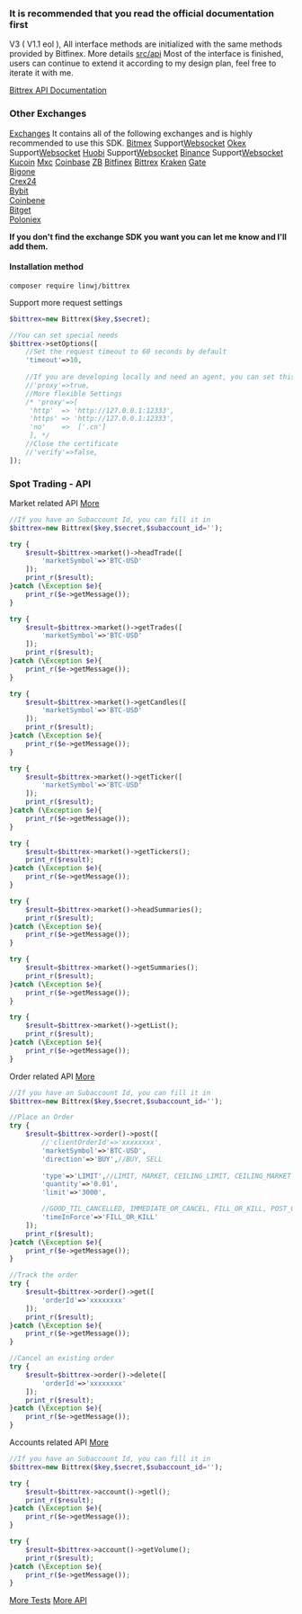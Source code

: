 ### It is recommended that you read the official documentation first

V3 ( V1.1 eol ), All interface methods are initialized with the same methods provided by Bitfinex. More details [src/api](https://github.com/zhouaini528/zb-php/tree/master/src/Api)
Most of the interface is finished, users can continue to extend it according to my design plan, feel free to iterate it with me.

[Bittrex API Documentation](https://bittrex.github.io/api/v3)

### Other Exchanges

[Exchanges](https://github.com/zhouaini528/exchanges-php) It contains all of the following exchanges and is highly recommended to use this SDK.
[Bitmex](https://github.com/zhouaini528/bitmex-php) Support[Websocket](https://github.com/zhouaini528/bitmex-php/blob/master/README_CN.md#Websocket)
[Okex](https://github.com/zhouaini528/okex-php) Support[Websocket](https://github.com/zhouaini528/okex-php/blob/master/README_CN.md#Websocket)
[Huobi](https://github.com/zhouaini528/huobi-php) Support[Websocket](https://github.com/zhouaini528/huobi-php/blob/master/README_CN.md#Websocket)
[Binance](https://github.com/zhouaini528/binance-php) Support[Websocket](https://github.com/zhouaini528/binance-php/blob/master/README_CN.md#Websocket)
[Kucoin](https://github.com/zhouaini528/kucoin-php)
[Mxc](https://github.com/zhouaini528/mxc-php)
[Coinbase](https://github.com/zhouaini528/coinbase-php)
[ZB](https://github.com/zhouaini528/zb-php)
[Bitfinex](https://github.com/zhouaini528/zb-php)
[Bittrex](https://github.com/zhouaini528/bittrex-php)
[Kraken](https://github.com/zhouaini528/kraken-php)
[Gate](https://github.com/zhouaini528/gate-php)   
[Bigone](https://github.com/zhouaini528/bigone-php)   
[Crex24](https://github.com/zhouaini528/crex24-php)   
[Bybit](https://github.com/zhouaini528/bybit-php)  
[Coinbene](https://github.com/zhouaini528/coinbene-php)   
[Bitget](https://github.com/zhouaini528/bitget-php)   
[Poloniex](https://github.com/zhouaini528/poloniex-php)

**If you don't find the exchange SDK you want you can let me know and I'll add them.**  

#### Installation method
```
composer require linwj/bittrex
```

Support more request settings
```php
$bittrex=new Bittrex($key,$secret);

//You can set special needs
$bittrex->setOptions([
    //Set the request timeout to 60 seconds by default
    'timeout'=>10,
    
    //If you are developing locally and need an agent, you can set this
    //'proxy'=>true,
    //More flexible Settings
    /* 'proxy'=>[
     'http'  => 'http://127.0.0.1:12333',
     'https' => 'http://127.0.0.1:12333',
     'no'    =>  ['.cn']
     ], */
    //Close the certificate
    //'verify'=>false,
]);
```

### Spot Trading - API
Market related API [More](https://github.com/zhouaini528/bittrex-php/blob/master/tests/market.php)
```php
//If you have an Subaccount Id, you can fill it in
$bittrex=new Bittrex($key,$secret,$subaccount_id='');

try {
    $result=$bittrex->market()->headTrade([
        'marketSymbol'=>'BTC-USD'
    ]);
    print_r($result);
}catch (\Exception $e){
    print_r($e->getMessage());
}

try {
    $result=$bittrex->market()->getTrades([
        'marketSymbol'=>'BTC-USD'
    ]);
    print_r($result);
}catch (\Exception $e){
    print_r($e->getMessage());
}

try {
    $result=$bittrex->market()->getCandles([
        'marketSymbol'=>'BTC-USD'
    ]);
    print_r($result);
}catch (\Exception $e){
    print_r($e->getMessage());
}

try {
    $result=$bittrex->market()->getTicker([
        'marketSymbol'=>'BTC-USD'
    ]);
    print_r($result);
}catch (\Exception $e){
    print_r($e->getMessage());
}

try {
    $result=$bittrex->market()->getTickers();
    print_r($result);
}catch (\Exception $e){
    print_r($e->getMessage());
}

try {
    $result=$bittrex->market()->headSummaries();
    print_r($result);
}catch (\Exception $e){
    print_r($e->getMessage());
}

try {
    $result=$bittrex->market()->getSummaries();
    print_r($result);
}catch (\Exception $e){
    print_r($e->getMessage());
}

try {
    $result=$bittrex->market()->getList();
    print_r($result);
}catch (\Exception $e){
    print_r($e->getMessage());
}

```
Order related API [More](https://github.com/zhouaini528/bitfinex-php/blob/master/tests/order.php)
```php
//If you have an Subaccount Id, you can fill it in
$bittrex=new Bittrex($key,$secret,$subaccount_id='');

//Place an Order
try {
    $result=$bittrex->order()->post([
        //'clientOrderId'=>'xxxxxxxx',
        'marketSymbol'=>'BTC-USD',
        'direction'=>'BUY',//BUY, SELL
        
        'type'=>'LIMIT',//LIMIT, MARKET, CEILING_LIMIT, CEILING_MARKET
        'quantity'=>'0.01',
        'limit'=>'3000',

        //GOOD_TIL_CANCELLED, IMMEDIATE_OR_CANCEL, FILL_OR_KILL, POST_ONLY_GOOD_TIL_CANCELLED, BUY_NOW
        'timeInForce'=>'FILL_OR_KILL' 
    ]);
    print_r($result);
}catch (\Exception $e){
    print_r($e->getMessage());
}

//Track the order
try {
    $result=$bittrex->order()->get([
        'orderId'=>'xxxxxxxx'
    ]);
    print_r($result);
}catch (\Exception $e){
    print_r($e->getMessage());
}

//Cancel an existing order
try {
    $result=$bittrex->order()->delete([
        'orderId'=>'xxxxxxxx'
    ]);
    print_r($result);
}catch (\Exception $e){
    print_r($e->getMessage());
}
```

Accounts related API [More](https://github.com/zhouaini528/bitfinex-php/blob/master/tests/account.php)
```php
//If you have an Subaccount Id, you can fill it in
$bittrex=new Bittrex($key,$secret,$subaccount_id='');

try {
    $result=$bittrex->account()->getl();
    print_r($result);
}catch (\Exception $e){
    print_r($e->getMessage());
}

try {
    $result=$bittrex->account()->getVolume();
    print_r($result);
}catch (\Exception $e){
    print_r($e->getMessage());
}

```

[More Tests](https://github.com/zhouaini528/bittrex-php/tree/master/tests)
[More API](https://github.com/zhouaini528/bittrex-php/tree/master/src/Api)
